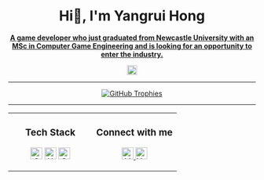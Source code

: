 <h1 align="center">Hi👋, I'm Yangrui Hong</h1>

<p align="center">
<u><strong>A game developer who just graduated from Newcastle University with an MSc in Computer Game Engineering and is looking for an opportunity to enter the industry.</strong></u>
</p>

<p align="center">
  <img src="https://komarev.com/ghpvc/?username=HongYangRui&color=blue" alt="Profile views" height="20"/>
</p>

---

<p align="center">
  <a href="https://github.com/ryo-ma/github-profile-trophy">
    <img src="https://github-profile-trophy.vercel.app/?username=HongYangRui&theme=gruvbox&no-frame=true&no-bg=true" alt="GitHub Trophies" />
  </a>
</p>

---

<table align="center">
  <tr>
    <td align="center" width="50%">
      <h3>Tech Stack</h3>
      <p>
        <img src="https://img.shields.io/badge/-C++-00599C?logo=c++" alt="C++" height="24">
        <img src="https://img.shields.io/badge/-Unreal%20Engine-0E1128?logo=unreal-engine" alt="Unreal Engine" height="24">
        <img src="https://img.shields.io/badge/-OpenGL-5586A4?logo=opengl&logoColor=white" alt="OpenGL" height="24">
      </p>
    </td>
    <td align="center" width="50%">
      <h3>Connect with me</h3>
      <p>
        <a href="https://linkedin.com/in/yangrui-hong-624b69252">
          <img src="https://img.shields.io/badge/-LinkedIn-0077B5?style=flat-square&logo=linkedin&logoColor=white" alt="LinkedIn" height="24">
        </a>
        <a href="https://www.youtube.com/@yangruihong2320">
          <img src="https://img.shields.io/badge/-YouTube-FF0000?style=flat-square&logo=youtube&logoColor=white" alt="YouTube" height="24">
        </a>
      </p>
    </td>
  </tr>
</table>
